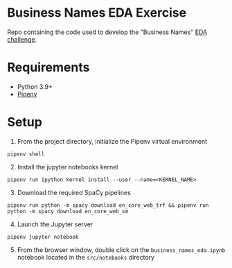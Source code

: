 # Business Names EDA Exercise
Repo containing the code used to develop the "Business Names" [EDA challenge](https://www.kaggle.com/code/zelalemgetahun/eda-of-7-million-company-dataset/data).

# Requirements

- Python 3.9+
- [Pipenv](https://pypi.org/project/pipenv/)

# Setup

1. From the project directory, initialize the Pipenv virtual environment
```
pipenv shell
```

2. Install the jupyter notebooks kernel
```
pipenv run ipython kernel install --user --name=<KERNEL_NAME>
```
3. Download the required SpaCy pipelines

```
pipenv run python -m spacy download en_core_web_trf && pipenv run python -m spacy download en_core_web_sm
```
4. Launch the Jupyter server
```
pipenv jupyter notebook
```
5. From the browser window, double click on the `business_names_eda.ipynb` notebook located in the `src/notebooks` directory 